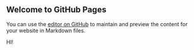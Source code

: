 ## Welcome to GitHub Pages

You can use the [editor on GitHub](https://github.com/wayne2002323/Site/edit/master/README.md) to maintain and preview the content for your website in Markdown files.

HI!
